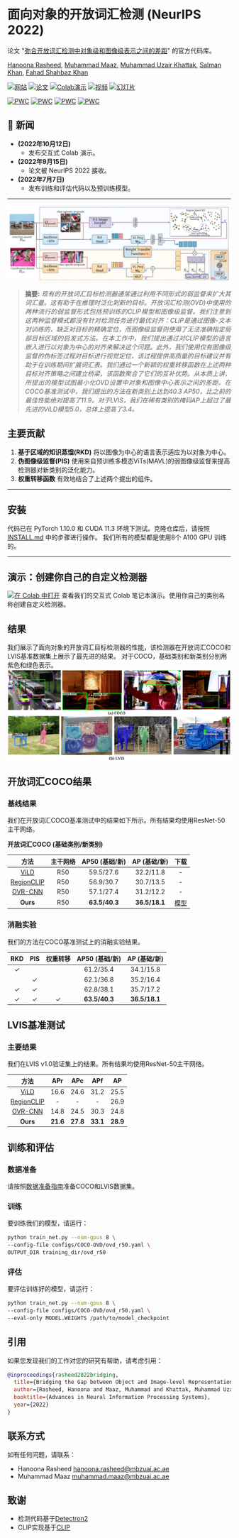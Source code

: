 # 面向对象的开放词汇检测 (NeurIPS 2022)
论文 "[弥合开放词汇检测中对象级和图像级表示之间的差距](https://arxiv.org/abs/2207.03482)" 的官方代码库。

[Hanoona Rasheed](https://scholar.google.com/citations?user=yhDdEuEAAAAJ&hl=en&authuser=1&oi=sra), [Muhammad Maaz](https://scholar.google.com/citations?user=vTy9Te8AAAAJ&hl=en&authuser=1&oi=sra), [Muhammad Uzair Khattak](https://scholar.google.com/citations?user=M6fFL4gAAAAJ&hl=en&authuser=1), [Salman Khan](https://salman-h-khan.github.io/), [Fahad Shahbaz Khan](https://scholar.google.es/citations?user=zvaeYnUAAAAJ&hl=en)

[![网站](https://img.shields.io/badge/Project-Website-87CEEB)](https://hanoonar.github.io/object-centric-ovd)
[![论文](https://img.shields.io/badge/arXiv-Paper-<COLOR>.svg)](https://arxiv.org/abs/2207.03482)
[![Colab演示](https://colab.research.google.com/assets/colab-badge.svg)](https://colab.research.google.com/drive/19LBqQg0cS36rTLL_TaXZ7Ka9KJGkxiSe?usp=sharing)
[![视频](https://img.shields.io/badge/Video-Presentation-F9D371)](https://youtu.be/QLlxulFV0KE)
[![幻灯片](https://img.shields.io/badge/Presentation-Slides-B762C1)](https://drive.google.com/file/d/1t0tthvh_-dd1BvcmokEb-3FUIaEE31DD/view?usp=sharing)

[![PWC](https://img.shields.io/endpoint.svg?url=https://paperswithcode.com/badge/bridging-the-gap-between-object-and-image/open-vocabulary-object-detection-on-mscoco)](https://paperswithcode.com/sota/open-vocabulary-object-detection-on-mscoco?p=bridging-the-gap-between-object-and-image)
[![PWC](https://img.shields.io/endpoint.svg?url=https://paperswithcode.com/badge/bridging-the-gap-between-object-and-image/open-vocabulary-object-detection-on-1)](https://paperswithcode.com/sota/open-vocabulary-object-detection-on-1?p=bridging-the-gap-between-object-and-image)
[![PWC](https://img.shields.io/endpoint.svg?url=https://paperswithcode.com/badge/bridging-the-gap-between-object-and-image/open-vocabulary-object-detection-on)](https://paperswithcode.com/sota/open-vocabulary-object-detection-on?p=bridging-the-gap-between-object-and-image)
[![PWC](https://img.shields.io/endpoint.svg?url=https://paperswithcode.com/badge/bridging-the-gap-between-object-and-image/open-vocabulary-object-detection-on-lvis-v1-0)](https://paperswithcode.com/sota/open-vocabulary-object-detection-on-lvis-v1-0?p=bridging-the-gap-between-object-and-image)

## :rocket: 新闻
* **(2022年10月12日)**
  * 发布交互式 Colab 演示。
* **(2022年9月15日)**
  * 论文被 NeurIPS 2022 接收。
* **(2022年7月7日)**
  * 发布训练和评估代码以及预训练模型。

<hr />

![主要图示](docs/OVD_block_diag.png)
> **<p align="justify"> 摘要:** *现有的开放词汇目标检测器通常通过利用不同形式的弱监督来扩大其词汇量。这有助于在推理时泛化到新的目标。开放词汇检测(OVD)中使用的两种流行的弱监督形式包括预训练的CLIP模型和图像级监督。我们注意到这两种监督模式都没有针对检测任务进行最优对齐：CLIP是通过图像-文本对训练的，缺乏对目标的精确定位，而图像级监督则使用了无法准确指定局部目标区域的启发式方法。在本工作中，我们提出通过对CLIP模型的语言嵌入进行以对象为中心的对齐来解决这个问题。此外，我们使用仅有图像级监督的伪标签过程对目标进行视觉定位，该过程提供高质量的目标建议并有助于在训练期间扩展词汇表。我们通过一个新颖的权重转移函数在上述两种目标对齐策略之间建立桥梁，该函数聚合了它们的互补优势。从本质上讲，所提出的模型试图最小化OVD设置中对象和图像中心表示之间的差距。在COCO基准测试中，我们提出的方法在新类别上达到40.3 AP50，比之前的最佳性能绝对提高了11.9。对于LVIS，我们在稀有类别的掩码AP上超过了最先进的ViLD模型5.0，总体上提高了3.4。* </p>

## 主要贡献

1) **基于区域的知识蒸馏(RKD)** 将以图像为中心的语言表示适应为以对象为中心。
2) **伪图像级监督(PIS)** 使用来自预训练多模态ViTs(MAVL)的弱图像级监督来提高检测器对新类别的泛化能力。
3) **权重转移函数** 有效地结合了上述两个提出的组件。

<hr />

## 安装
代码已在 PyTorch 1.10.0 和 CUDA 11.3 环境下测试。克隆仓库后，请按照 [INSTALL.md](docs/INSTALL.md) 中的步骤进行操作。
我们所有的模型都是使用8个 A100 GPU 训练的。
<hr />

## 演示：创建你自己的自定义检测器
[![在 Colab 中打开](https://colab.research.google.com/assets/colab-badge.svg)](Object_Centric_OVD_Demo.ipynb) 查看我们的交互式 Colab 笔记本演示。使用你自己的类别名称创建自定义检测器。

## 结果
我们展示了面向对象的开放词汇目标检测器的性能，该检测器在开放词汇COCO和LVIS基准数据集上展示了最先进的结果。
对于COCO，基础类别和新类别分别用紫色和绿色表示。
![tSNE图](docs/coco_lvis.jpg)

## 开放词汇COCO结果
### 基线结果
我们在开放词汇COCO基准测试中的结果如下所示。所有结果均使用ResNet-50主干网络。

**开放词汇COCO (基础类别/新类别)**

| 方法 | 主干网络 | AP50 (基础/新) | AP (基础/新) | 下载 |
|:---:|:---:|:---:|:---:|:---:|
| [ViLD](https://arxiv.org/abs/2104.13921) | R50 | 59.5/27.6 | 32.2/11.8 | - |
| [RegionCLIP](https://arxiv.org/abs/2301.02479) | R50 | 56.9/30.7 | 30.7/13.5 | - |
| [OVR-CNN](https://arxiv.org/abs/2108.01809) | R50 | 57.1/27.4 | 31.2/12.2 | - |
| **Ours** | R50 | **63.5/40.3** | **36.5/18.1** | [模型](https://mbzuaiac-my.sharepoint.com/:u:/g/personal/hanoona_bangalath_mbzuai_ac_ae/EQIsfHZ_FYpIgLGGm2CXFdoBPPykQtJlDHmQHhg4_4L-Yw?e=Hy1Hy1) |

### 消融实验
我们的方法在COCO基准测试上的消融实验结果。

| RKD | PIS | 权重转移 | AP50 (基础/新) | AP (基础/新) |
|:---:|:---:|:---:|:---:|:---:|
| ✓ | | | 61.2/35.4 | 34.1/15.8 |
| | ✓ | | 62.1/36.8 | 35.2/16.4 |
| ✓ | ✓ | | 62.8/38.1 | 35.7/17.2 |
| ✓ | ✓ | ✓ | **63.5/40.3** | **36.5/18.1** |

## LVIS基准测试
### 主要结果
我们在LVIS v1.0验证集上的结果。所有结果均使用ResNet-50主干网络。

| 方法 | APr | APc | APf | AP |
|:---:|:---:|:---:|:---:|:---:|
| [ViLD](https://arxiv.org/abs/2104.13921) | 16.6 | 24.6 | 31.2 | 25.5 |
| [RegionCLIP](https://arxiv.org/abs/2301.02479) | - | - | - | 26.9 |
| [OVR-CNN](https://arxiv.org/abs/2108.01809) | 14.8 | 24.5 | 30.3 | 24.8 |
| **Ours** | **21.6** | **27.8** | **33.1** | **28.9** |

## 训练和评估

### 数据准备
请按照[数据准备指南](docs/DATA_PREPARE.md)准备COCO和LVIS数据集。

### 训练
要训练我们的模型，请运行：
```bash
python train_net.py --num-gpus 8 \
--config-file configs/COCO-OVD/ovd_r50.yaml \
OUTPUT_DIR training_dir/ovd_r50
```

### 评估
要评估训练好的模型，请运行：
```bash
python train_net.py --num-gpus 8 \
--config-file configs/COCO-OVD/ovd_r50.yaml \
--eval-only MODEL.WEIGHTS /path/to/model_checkpoint
```

## 引用
如果您发现我们的工作对您的研究有帮助，请考虑引用：
```bibtex
@inproceedings{rasheed2022bridging,
  title={Bridging the Gap between Object and Image-level Representations for Open-Vocabulary Detection},
  author={Rasheed, Hanoona and Maaz, Muhammad and Khattak, Muhammad Uzair and Khan, Salman and Khan, Fahad Shahbaz},
  booktitle={Advances in Neural Information Processing Systems},
  year={2022}
}
```

## 联系方式
如有任何问题，请联系：
- Hanoona Rasheed [hanoona.rasheed@mbzuai.ac.ae](mailto:hanoona.rasheed@mbzuai.ac.ae)
- Muhammad Maaz [muhammad.maaz@mbzuai.ac.ae](mailto:muhammad.maaz@mbzuai.ac.ae)

## 致谢
- 检测代码基于[Detectron2](https://github.com/facebookresearch/detectron2)
- CLIP实现基于[CLIP](https://github.com/openai/CLIP)